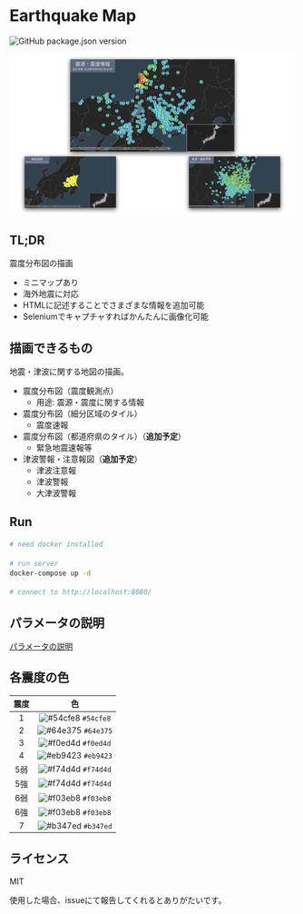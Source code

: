 # Earthquake Map

![GitHub package.json version](https://img.shields.io/github/package-json/v/earthquake-alert/earthquake-map?style=flat-square)

<p style="text-align: center">
  <img src="assets/title.png">
</p>

## TL;DR

震度分布図の描画

- ミニマップあり
- 海外地震に対応
- HTMLに記述することでさまざまな情報を追加可能
- Seleniumでキャプチャすればかんたんに画像化可能

## 描画できるもの

地震・津波に関する地図の描画。

- 震度分布図（震度観測点）
  - 用途: 震源・震度に関する情報
- 震度分布図（細分区域のタイル）
  - 震度速報
- 震度分布図（都道府県のタイル）（**追加予定**）
  - 緊急地震速報等
- 津波警報・注意報図（**追加予定**）
  - 津波注意報
  - 津波警報
  - 大津波警報

## Run

```bash
# need docker installed

# run server
docker-compose up -d

# connect to http://localhost:8080/
```

## パラメータの説明

[パラメータの説明](./assets/parameters.md)

## 各震度の色

| 震度  |                                    色                                     |
| :---: | :-----------------------------------------------------------------------: |
|   1   | ![#54cfe8](https://via.placeholder.com/15/54cfe8/000000?text=+) `#54cfe8` |
|   2   | ![#64e375](https://via.placeholder.com/15/64e375/000000?text=+) `#64e375` |
|   3   | ![#f0ed4d](https://via.placeholder.com/15/f0ed4d/000000?text=+) `#f0ed4d` |
|   4   | ![#eb9423](https://via.placeholder.com/15/eb9423/000000?text=+) `#eb9423` |
|  5弱  | ![#f74d4d](https://via.placeholder.com/15/f74d4d/000000?text=+) `#f74d4d` |
|  5強  | ![#f74d4d](https://via.placeholder.com/15/f74d4d/000000?text=+) `#f74d4d` |
|  6弱  | ![#f03eb8](https://via.placeholder.com/15/f03eb8/000000?text=+) `#f03eb8` |
|  6強  | ![#f03eb8](https://via.placeholder.com/15/f03eb8/000000?text=+) `#f03eb8` |
|   7   | ![#b347ed](https://via.placeholder.com/15/b347ed/000000?text=+) `#b347ed` |

## ライセンス

MIT

使用した場合、issueにて報告してくれるとありがたいです。

